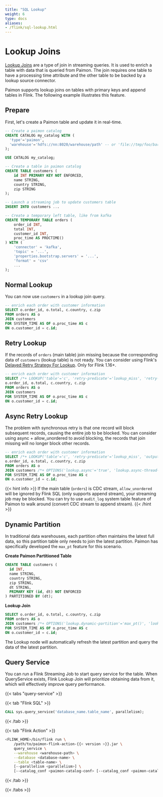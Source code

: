 ```yaml
---
title: "SQL Lookup"
weight: 6
type: docs
aliases:
- /flink/sql-lookup.html
---
```

<!--
Licensed to the Apache Software Foundation (ASF) under one
or more contributor license agreements.  See the NOTICE file
distributed with this work for additional information
regarding copyright ownership.  The ASF licenses this file
to you under the Apache License, Version 2.0 (the
"License"); you may not use this file except in compliance
with the License.  You may obtain a copy of the License at

  http://www.apache.org/licenses/LICENSE-2.0

Unless required by applicable law or agreed to in writing,
software distributed under the License is distributed on an
"AS IS" BASIS, WITHOUT WARRANTIES OR CONDITIONS OF ANY
KIND, either express or implied.  See the License for the
specific language governing permissions and limitations
under the License.
-->

# Lookup Joins

[Lookup Joins](https://nightlies.apache.org/flink/flink-docs-stable/docs/dev/table/sql/queries/joins/) are a type of join in streaming queries. It is used to enrich a table with data that is queried from Paimon. The join requires one table to have a processing time attribute and the other table to be backed by a lookup source connector.

Paimon supports lookup joins on tables with primary keys and append tables in Flink. The following example illustrates this feature.

## Prepare

First, let's create a Paimon table and update it in real-time.

```sql
-- Create a paimon catalog
CREATE CATALOG my_catalog WITH (
  'type'='paimon',
  'warehouse'='hdfs://nn:8020/warehouse/path' -- or 'file://tmp/foo/bar'
);

USE CATALOG my_catalog;

-- Create a table in paimon catalog
CREATE TABLE customers (
    id INT PRIMARY KEY NOT ENFORCED,
    name STRING,
    country STRING,
    zip STRING
);

-- Launch a streaming job to update customers table
INSERT INTO customers ...

-- Create a temporary left table, like from kafka
CREATE TEMPORARY TABLE orders (
    order_id INT,
    total INT,
    customer_id INT,
    proc_time AS PROCTIME()
) WITH (
    'connector' = 'kafka',
    'topic' = '...',
    'properties.bootstrap.servers' = '...',
    'format' = 'csv'
    ...
);
```

## Normal Lookup

You can now use `customers` in a lookup join query.

```sql
-- enrich each order with customer information
SELECT o.order_id, o.total, c.country, c.zip
FROM orders AS o
JOIN customers
FOR SYSTEM_TIME AS OF o.proc_time AS c
ON o.customer_id = c.id;
```

## Retry Lookup

If the records of `orders` (main table) join missing because the corresponding data of `customers` (lookup table) is not ready.
You can consider using Flink's [Delayed Retry Strategy For Lookup](https://nightlies.apache.org/flink/flink-docs-stable/docs/dev/table/sql/queries/hints/#3-enable-delayed-retry-strategy-for-lookup).
Only for Flink 1.16+.

```sql
-- enrich each order with customer information
SELECT /*+ LOOKUP('table'='c', 'retry-predicate'='lookup_miss', 'retry-strategy'='fixed_delay', 'fixed-delay'='1s', 'max-attempts'='600') */
o.order_id, o.total, c.country, c.zip
FROM orders AS o
JOIN customers
FOR SYSTEM_TIME AS OF o.proc_time AS c
ON o.customer_id = c.id;
```

## Async Retry Lookup

The problem with synchronous retry is that one record will block subsequent records, causing the entire job to be blocked.
You can consider using async + allow_unordered to avoid blocking, the records that join missing will no longer block
other records.

```sql
-- enrich each order with customer information
SELECT /*+ LOOKUP('table'='c', 'retry-predicate'='lookup_miss', 'output-mode'='allow_unordered', 'retry-strategy'='fixed_delay', 'fixed-delay'='1s', 'max-attempts'='600') */
o.order_id, o.total, c.country, c.zip
FROM orders AS o
JOIN customers /*+ OPTIONS('lookup.async'='true', 'lookup.async-thread-number'='16') */
FOR SYSTEM_TIME AS OF o.proc_time AS c
ON o.customer_id = c.id;
```

{{< hint info >}}
If the main table (`orders`) is CDC stream, `allow_unordered` will be ignored by Flink SQL (only supports append stream),
your streaming job may be blocked. You can try to use `audit_log` system table feature of Paimon to walk around
(convert CDC stream to append stream).
{{< /hint >}}

## Dynamic Partition

In traditional data warehouses, each partition often maintains the latest full data, so this partition table only 
needs to join the latest partition. Paimon has specifically developed the `max_pt` feature for this scenario.

**Create Paimon Partitioned Table**

```sql
CREATE TABLE customers (
  id INT,
  name STRING,
  country STRING,
  zip STRING,
  dt STRING,
  PRIMARY KEY (id, dt) NOT ENFORCED
) PARTITIONED BY (dt);
```

**Lookup Join**

```sql
SELECT o.order_id, o.total, c.country, c.zip
FROM orders AS o
JOIN customers /*+ OPTIONS('lookup.dynamic-partition'='max_pt()', 'lookup.dynamic-partition.refresh-interval'='1 h') */
FOR SYSTEM_TIME AS OF o.proc_time AS c
ON o.customer_id = c.id;
```

The Lookup node will automatically refresh the latest partition and query the data of the latest partition.

## Query Service

You can run a Flink Streaming Job to start query service for the table. When QueryService exists, Flink Lookup Join
will prioritize obtaining data from it, which will effectively improve query performance.

{{< tabs "query-service" >}}

{{< tab "Flink SQL" >}}

```sql
CALL sys.query_service('database_name.table_name', parallelism);
```

{{< /tab >}}

{{< tab "Flink Action" >}}

```bash
<FLINK_HOME>/bin/flink run \
    /path/to/paimon-flink-action-{{< version >}}.jar \
    query_service \
    --warehouse <warehouse-path> \
    --database <database-name> \
    --table <table-name> \
    [--parallelism <parallelism>] \
    [--catalog_conf <paimon-catalog-conf> [--catalog_conf <paimon-catalog-conf> ...]]
```

{{< /tab >}}

{{< /tabs >}}
